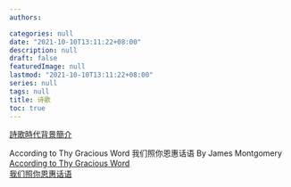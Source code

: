 ```yaml
---
authors:

categories: null
date: "2021-10-10T13:11:22+08:00"
description: null
draft: false
featuredImage: null
lastmod: "2021-10-10T13:11:22+08:00"
series: null
tags: null
title: 诗歌
toc: true
---
```


<!--more-->

<a href = "http://aries.dyu.edu.tw/~cosh/charpter/antiphontime.htm">詩歌時代背景簡介</a>  

According to Thy Gracious Word 我们照你恩惠话语 By James Montgomery  
<a href = "https://www.youtube.com/watch?v=TIdvsV5vbp8">According to Thy Gracious Word</a>   
<a href = "https://www.youtube.com/watch?v=58QG813SyWI">我们照你恩惠话语</a>  




